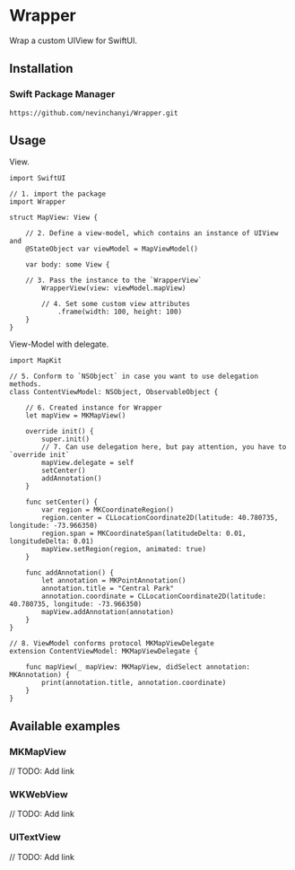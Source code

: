 # Wrapper

Wrap a custom UIView for SwiftUI.


## Installation

### Swift Package Manager
`https://github.com/nevinchanyi/Wrapper.git`



## Usage

View.
```
import SwiftUI

// 1. import the package
import Wrapper

struct MapView: View {
    
    // 2. Define a view-model, which contains an instance of UIView and 
    @StateObject var viewModel = MapViewModel()
    
    var body: some View {
    
    // 3. Pass the instance to the `WrapperView`
        WrapperView(view: viewModel.mapView)
        
        // 4. Set some custom view attributes
            .frame(width: 100, height: 100)
    }
}
```

View-Model with delegate.
```
import MapKit

// 5. Conform to `NSObject` in case you want to use delegation methods.
class ContentViewModel: NSObject, ObservableObject {
    
    // 6. Created instance for Wrapper
    let mapView = MKMapView()
    
    override init() {
        super.init()
        // 7. Can use delegation here, but pay attention, you have to `override init`
        mapView.delegate = self
        setCenter()
        addAnnotation()
    }
    
    func setCenter() {
        var region = MKCoordinateRegion()
        region.center = CLLocationCoordinate2D(latitude: 40.780735, longitude: -73.966350)
        region.span = MKCoordinateSpan(latitudeDelta: 0.01, longitudeDelta: 0.01)
        mapView.setRegion(region, animated: true)
    }
    
    func addAnnotation() {
        let annotation = MKPointAnnotation()
        annotation.title = "Central Park"
        annotation.coordinate = CLLocationCoordinate2D(latitude: 40.780735, longitude: -73.966350)
        mapView.addAnnotation(annotation)
    }
}

// 8. ViewModel conforms protocol MKMapViewDelegate
extension ContentViewModel: MKMapViewDelegate {
    
    func mapView(_ mapView: MKMapView, didSelect annotation: MKAnnotation) {
        print(annotation.title, annotation.coordinate)
    }
}
```

## Available examples
### MKMapView
// TODO: Add link
### WKWebView
// TODO: Add link
### UITextView
// TODO: Add link

